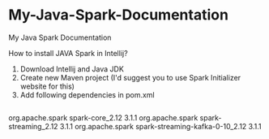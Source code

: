 # My-Java-Spark-Documentation
My Java Spark Documentation


How to install JAVA Spark in Intellij?
1) Download Intellij and Java JDK
2) Create new Maven project (I'd suggest you to use Spark Initializer website for this)
3) Add following dependencies in pom.xml
   ```
  <groupId>org.apache.spark</groupId>
        <artifactId>spark-core_2.12</artifactId>
        <version>3.1.1</version>
    </dependency>
    <dependency>
        <groupId>org.apache.spark</groupId>
        <artifactId>spark-streaming_2.12</artifactId>
        <version>3.1.1</version>
    </dependency>
    <dependency>
        <groupId>org.apache.spark</groupId>
        <artifactId>spark-streaming-kafka-0-10_2.12</artifactId>
        <version>3.1.1</version>
    </dependency>
   ```

